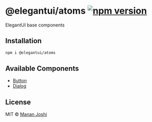 # @elegantui/atoms [![npm version](https://badge.fury.io/js/@elegantui%2Fatoms.svg)](https://badge.fury.io/js/@elegantui%2Fatoms)

ElegantUI base components

## Installation

```bash
npm i @elegantui/atoms
```

## Available Components

- [Button](https://github.com/manan30/elegantui/tree/main/packages/atoms/button)
- [Dialog](https://github.com/manan30/elegantui/tree/main/packages/atoms/dialog)

## License

MIT © [Manan Joshi](https://mananjoshi.me)
